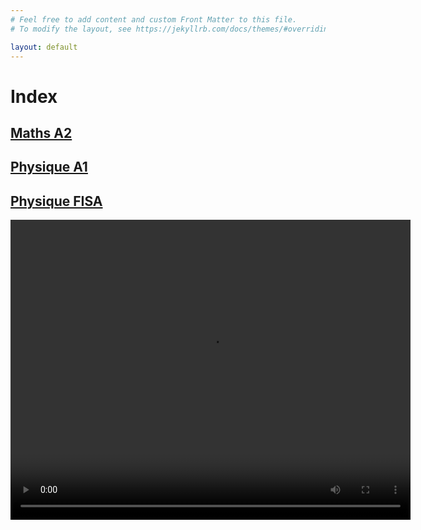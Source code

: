 ```yaml
---
# Feel free to add content and custom Front Matter to this file.
# To modify the layout, see https://jekyllrb.com/docs/themes/#overriding-theme-defaults

layout: default
---
```


# Index

## [Maths A2](/Maths2A/index.markdown)

## [Physique A1](/Physique1A/index.markdown)

## [Physique FISA](/PhysiqueFISA/index.markdown)

<video autoplay="true" loop="loop" src="https://raw.githubusercontent.com/vcncolin/lefrenchmathproject/main/assets/manim/GaussianFunction.mp4" width="640" height="480"></video>